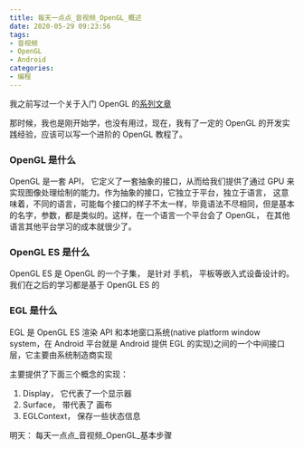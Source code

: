 ```yaml
---
title: 每天一点点_音视频_OpenGL_概述
date: 2020-05-29 09:23:56
tags:
- 音视频
- OpenGL
- Android
categories:
- 编程
---
```


我之前写过一个关于入门 OpenGL 的[系列文章](https://jinguoliang.github.io/the-way-to-opengl-1/)

那时候，我也是刚开始学，也没有用过，现在，我有了一定的 OpenGL 的开发实践经验，应该可以写一个进阶的 OpenGL 教程了。

### OpenGL 是什么

OpenGL 是一套 API， 它定义了一套抽象的接口，从而给我们提供了通过 GPU 来实现图像处理绘制的能力。作为抽象的接口，它独立于平台，独立于语言， 这意味着，不同的语言，可能每个接口的样子不太一样，毕竟语法不尽相同，但是基本的名字，参数，都是类似的。这样，在一个语言一个平台会了 OpenGL， 在其他语言其他平台学习的成本就很少了。

### OpenGL ES 是什么

OpenGL ES 是 OpenGL 的一个子集， 是针对 手机， 平板等嵌入式设备设计的。我们在之后的学习都是基于 OpenGL ES 的

### EGL 是什么

EGL 是 OpenGL ES 渲染 API 和本地窗口系统(native platform window system，在 Android 平台就是 Android 提供 EGL 的实现)之间的一个中间接口层，它主要由系统制造商实现

主要提供了下面三个概念的实现：

1. Display， 它代表了一个显示器
2. Surface， 带代表了 画布
3. EGLContext， 保存一些状态信息

明天： 每天一点点_音视频_OpenGL_基本步骤

